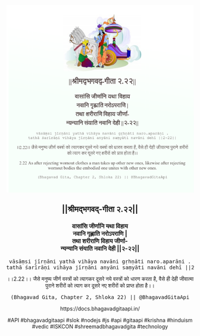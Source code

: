 <img src="../../asset/BG_2_22.png"/>
<center><h2>||श्रीमद्‍भगवद्‍-गीता २.२२||</h2>
<h3>वासांसि जीर्णानि यथा विहाय<br/>नवानि गृह्णाति नरोऽपराणि |<br/>तथा शरीराणि विहाय जीर्णा-<br/>न्यन्यानि संयाति नवानि देही ||२-२२||</h3>
<pre>vāsāṃsi jīrṇāni yathā vihāya navāni gṛhṇāti naro.aparāṇi .<br/>tathā śarīrāṇi vihāya jīrṇāni anyāni saṃyāti navāni dehī ||2-22||</pre>
<p>।।2.22।। जैसे मनुष्य जीर्ण वस्त्रों को त्यागकर दूसरे नये वस्त्रों को धारण करता है, वैसे ही देही जीवात्मा पुराने शरीरों को त्याग कर दूसरे नए शरीरों को प्राप्त होता है।।</p>
<pre>(Bhagavad Gita, Chapter 2, Shloka 22) || @BhagavadGitaApi</pre><p>https://docs.bhagavadgitaapi.in/</p><p>#API #bhagavadgitaapi #slok #nodejs #js #api #gitaapi #krishna #hinduism #vedic #ISKCON #shreemadbhagavadgita #technology</p></center>